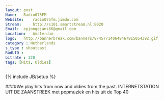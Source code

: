 ```yaml
---
layout: post
Name: 	Radio075FM
Website: 	radio075fm.jimdo.com
Stream: 	http://s101.smartstream.nl:8020
Email: 	epjongejans66@gmail.com
Location: 	Amsterdam
logo: 	http://bannerbreak.com/banners/8/457/140648467815054392.gif
category : Netherlands
s_type : shoutcast
RadUID : 
bitrate : 320
tags: [Hits, Oldies]
---
```

{% include JB/setup %}

####We play hits from now and oldies from the past. INTERNETSTATION UIT DE ZAANSTREEK met  popmuziek en hits uit de Top 40